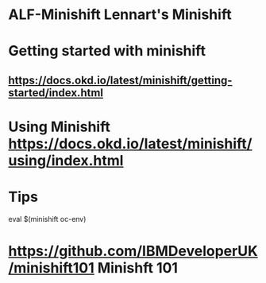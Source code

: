 # ALF-Minishift Lennart's Minishift
 
# Getting started with minishift
## https://docs.okd.io/latest/minishift/getting-started/index.html

# Using Minishift https://docs.okd.io/latest/minishift/using/index.html



# Tips

eval $(minishift oc-env)

# https://github.com/IBMDeveloperUK/minishift101 Minishft 101 
